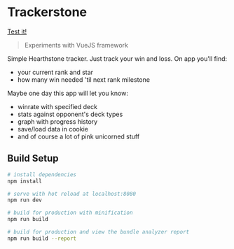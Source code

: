 # Trackerstone

<a target="_blank" href="https://keiwen.github.io/Trackerstone/#/">Test it!</a>

> Experiments with VueJS framework

Simple Hearthstone tracker. Just track your win and loss. On app you'll find:
- your current rank and star
- how many win needed 'til next rank milestone

Maybe one day this app will let you know:
- winrate with specified deck
- stats against opponent's deck types
- graph with progress history
- save/load data in cookie
- and of course a lot of pink unicorned stuff

## Build Setup

``` bash
# install dependencies
npm install

# serve with hot reload at localhost:8080
npm run dev

# build for production with minification
npm run build

# build for production and view the bundle analyzer report
npm run build --report
```

